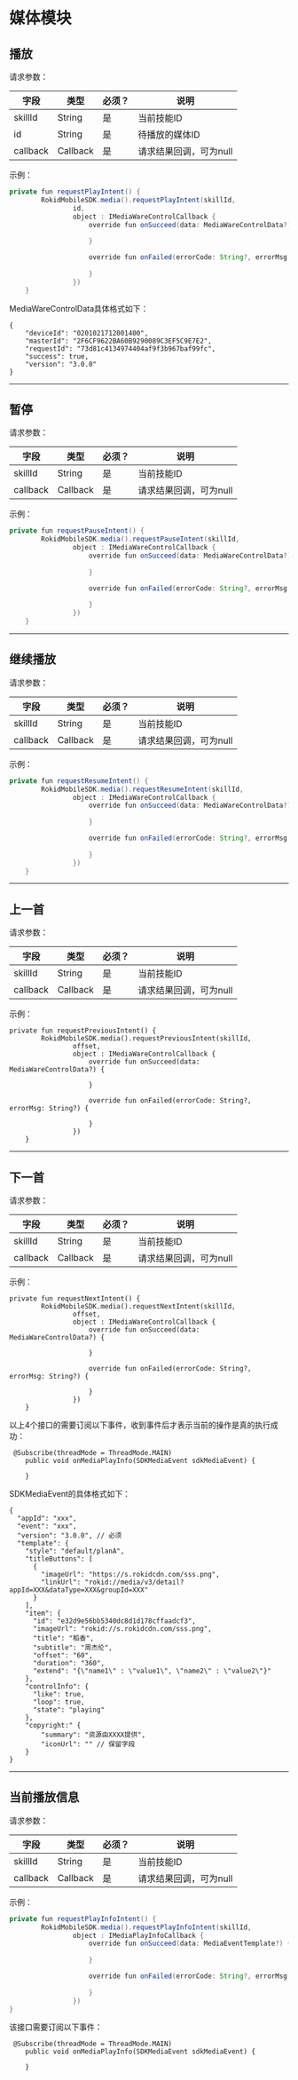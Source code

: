 # 媒体模块

## 播放

 请求参数：
 
| 字段    | 类型   | 必须？| 说明 |
| ------ | ----- | ----- | ----- |
| skillId | String | 是 | 当前技能ID |
| id | String | 是 | 待播放的媒体ID |
| callback | Callback | 是 | 请求结果回调，可为null |
示例：

```java
private fun requestPlayIntent() {
        RokidMobileSDK.media().requestPlayIntent(skillId,
                id,
                object : IMediaWareControlCallback {
                    override fun onSucceed(data: MediaWareControlData?) {
                
                    }

                    override fun onFailed(errorCode: String?, errorMsg: String?) {
                    
                    }
                })
    }
```
MediaWareControlData具体格式如下：

```
{
    "deviceId": "0201021712001400",
    "masterId": "2F6CF9622BA60B9290089C3EF5C9E7E2",
    "requestId": "73d81c4134974404af9f3b967baf99fc",
    "success": true,
    "version": "3.0.0"
}
```

---

## 暂停

 请求参数：
 
| 字段    | 类型   | 必须？| 说明 |
| ------ | ----- | ----- | ----- |
| skillId | String | 是 | 当前技能ID |
| callback | Callback | 是 | 请求结果回调，可为null |
示例：

```java
private fun requestPauseIntent() {
        RokidMobileSDK.media().requestPauseIntent(skillId,
                object : IMediaWareControlCallback {
                    override fun onSucceed(data: MediaWareControlData?) {
                
                    }

                    override fun onFailed(errorCode: String?, errorMsg: String?) {
                    
                    }
                })
    }
```

---

## 继续播放

 请求参数：
 
| 字段    | 类型   | 必须？| 说明 |
| ------ | ----- | ----- | ----- |
| skillId | String | 是 | 当前技能ID |
| callback | Callback | 是 | 请求结果回调，可为null |
示例：

```java
private fun requestResumeIntent() {
        RokidMobileSDK.media().requestResumeIntent(skillId,
                object : IMediaWareControlCallback {
                    override fun onSucceed(data: MediaWareControlData?) {
                
                    }

                    override fun onFailed(errorCode: String?, errorMsg: String?) {
                    
                    }
                })
    }
```

---

## 上一首

 请求参数：
 
| 字段    | 类型   | 必须？| 说明 |
| ------ | ----- | ----- | ----- |
| skillId | String | 是 | 当前技能ID |
| callback | Callback | 是 | 请求结果回调，可为null |
示例：

```
private fun requestPreviousIntent() {
        RokidMobileSDK.media().requestPreviousIntent(skillId,
                offset,
                object : IMediaWareControlCallback {
                    override fun onSucceed(data: MediaWareControlData?) {
                
                    }

                    override fun onFailed(errorCode: String?, errorMsg: String?) {
                    
                    }
                })
    }
```

---

## 下一首

 请求参数：
 
| 字段    | 类型   | 必须？| 说明 |
| ------ | ----- | ----- | ----- |
| skillId | String | 是 | 当前技能ID |
| callback | Callback | 是 | 请求结果回调，可为null |
示例：

```
private fun requestNextIntent() {
        RokidMobileSDK.media().requestNextIntent(skillId,
                offset,
                object : IMediaWareControlCallback {
                    override fun onSucceed(data: MediaWareControlData?) {
                
                    }

                    override fun onFailed(errorCode: String?, errorMsg: String?) {
                    
                    }
                })
    }
```
以上4个接口的需要订阅以下事件，收到事件后才表示当前的操作是真的执行成功：

```
 @Subscribe(threadMode = ThreadMode.MAIN)
    public void onMediaPlayInfo(SDKMediaEvent sdkMediaEvent) {
    
    }
```
SDKMediaEvent的具体格式如下：

```
{
  "appId": "xxx",
  "event": "xxx",
  "version": "3.0.0", // 必须
  "template": {
    "style": "default/planA",
    "titleButtons": [
      {
        "imageUrl": "https://s.rokidcdn.com/sss.png",
        "linkUrl": "rokid://media/v3/detail?appId=XXX&dataType=XXX&groupId=XXX"
      }
    ],
    "item": {
      "id": "e32d9e56bb5340dc8d1d178cffaadcf3",
      "imageUrl": "rokid://s.rokidcdn.com/sss.png",
      "title": "稻香",
      "subtitle": "周杰伦",
      "offset": "60",
      "duration": "360",
      "extend": "{\"name1\" : \"value1\", \"name2\" : \"value2\"}"
    },
    "controlInfo": {
      "like": true,
      "loop": true,
      "state": "playing"
    },
    "copyright:" {
        "summary": "资源由XXXX提供",
        "iconUrl": "" // 保留字段
    }
}

```

---

## 当前播放信息

 请求参数：
 
| 字段    | 类型   | 必须？| 说明 |
| ------ | ----- | ----- | ----- |
| skillId | String | 是 | 当前技能ID |
| callback | Callback | 是 | 请求结果回调，可为null |
示例：

```java
private fun requestPlayInfoIntent() {
        RokidMobileSDK.media().requestPlayInfoIntent(skillId,
                object : IMediaPlayInfoCallback {
                    override fun onSucceed(data: MediaEventTemplate?) {
                        
                    }

                    override fun onFailed(errorCode: String?, errorMsg: String?) {
                    
                    }
                })    
}
```
该接口需要订阅以下事件：

```
 @Subscribe(threadMode = ThreadMode.MAIN)
    public void onMediaPlayInfo(SDKMediaEvent sdkMediaEvent) {
    
    }
```


